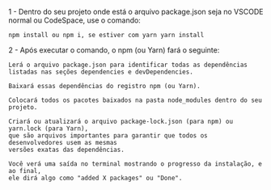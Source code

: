 1 - Dentro do seu projeto onde está o arquivo package.json
seja no VSCODE normal ou CodeSpace, use o comando: 

    npm install ou npm i, se estiver com yarn yarn install

2 - Após executar o comando, o npm (ou Yarn) fará o seguinte:

    Lerá o arquivo package.json para identificar todas as dependências 
    listadas nas seções dependencies e devDependencies.

    Baixará essas dependências do registro npm (ou Yarn).

    Colocará todos os pacotes baixados na pasta node_modules dentro do seu projeto.

    Criará ou atualizará o arquivo package-lock.json (para npm) ou yarn.lock (para Yarn), 
    que são arquivos importantes para garantir que todos os desenvolvedores usem as mesmas
    versões exatas das dependências.

    Você verá uma saída no terminal mostrando o progresso da instalação, e ao final, 
    ele dirá algo como "added X packages" ou "Done".